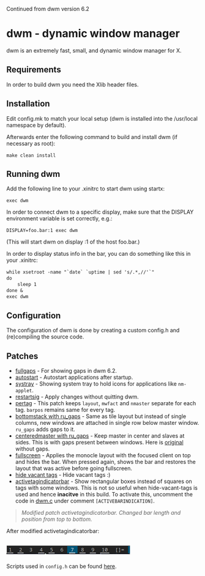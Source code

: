 Continued from dwm version 6.2



dwm - dynamic window manager
============================
dwm is an extremely fast, small, and dynamic window manager for X.


Requirements
------------
In order to build dwm you need the Xlib header files.


Installation
------------
Edit config.mk to match your local setup (dwm is installed into
the /usr/local namespace by default).

Afterwards enter the following command to build and install dwm (if
necessary as root):

    make clean install


Running dwm
-----------
Add the following line to your .xinitrc to start dwm using startx:

    exec dwm

In order to connect dwm to a specific display, make sure that
the DISPLAY environment variable is set correctly, e.g.:

    DISPLAY=foo.bar:1 exec dwm

(This will start dwm on display :1 of the host foo.bar.)

In order to display status info in the bar, you can do something
like this in your .xinitrc:

    while xsetroot -name "`date` `uptime | sed 's/.*,//'`"
    do
    	sleep 1
    done &
    exec dwm


Configuration
-------------
The configuration of dwm is done by creating a custom config.h
and (re)compiling the source code.


Patches
-------

- [fullgaps](https://dwm.suckless.org/patches/fullgaps/) - For showing gaps in dwm 6.2.
- [autostart](https://dwm.suckless.org/patches/autostart/) - Autostart applications after startup.
- [systray](https://dwm.suckless.org/patches/autostart/) - Showing system tray to hold icons for applications like `nm-applet`.
- [restartsig](https://dwm.suckless.org/patches/restartsig/) - Apply changes without quitting dwm.
- [pertag](https://dwm.suckless.org/patches/pertag/) - This patch keeps `layout`, `mwfact` and `nmaster` separate for each tag. `barpos` remains same for every tag.
- [bottomstack with ru_gaps](https://dwm.suckless.org/patches/ru_gaps/) - Same as tile layout but instead of single columns, new windows are attached in single row below master window. `ru_gaps` adds gaps to it.
- [centeredmaster with ru_gaps](https://dwm.suckless.org/patches/ru_gaps/) - Keep master in center and slaves at sides. This is with gaps present between windows. Here is  [original](https://dwm.suckless.org/patches/centeredmaster/) without gaps.
- [fullscreen](https://dwm.suckless.org/patches/fullscreen/) - Applies the monocle layout with the focused client on top and hides the bar. When pressed again, shows the bar and restores the layout that was active before going fullscreen.
- [hide vacant tags](https://dwm.suckless.org/patches/hide_vacant_tags/) - Hide vacant tags :)
- [activetagindicatorbar](https://dwm.suckless.org/patches/activetagindicatorbar/) - Show rectangular boxes instead of squares on tags with some windows. This is not so useful when hide-vacant-tags is used and hence **inacitve** in this build. To activate this, uncomment the code in [dwm.c](./dwm.c) under comment `[ACTIVEBARINDICATION]`.
> _Modified patch activetagindicatorbar. Changed bar length and position from top to bottom._

After modified activetagindicatorbar:

![bar](bar.png)
---
Scripts used in `config.h` can be found [here](https://github.com/chinmaychhajed/scripts/).
